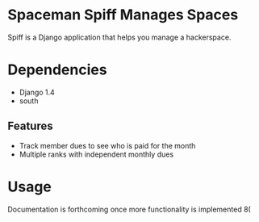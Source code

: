 # Spaceman Spiff Manages Spaces

Spiff is a Django application that helps you manage a hackerspace.

# Dependencies

* Django 1.4
* south

## Features

* Track member dues to see who is paid for the month
* Multiple ranks with independent monthly dues

# Usage

Documentation is forthcoming once more functionality is implemented 8(
